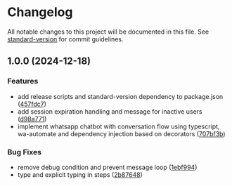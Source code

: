 # Changelog

All notable changes to this project will be documented in this file. See [standard-version](https://github.com/conventional-changelog/standard-version) for commit guidelines.

## 1.0.0 (2024-12-18)

### Features

- add release scripts and standard-version dependency to package.json ([457fdc7](https://github.com/kaualandi/bot-whatsapp-flow/commit/457fdc772df74d904170cba99a0da3908efe2af3))
- add session expiration handling and message for inactive users ([d98a771](https://github.com/kaualandi/bot-whatsapp-flow/commit/d98a771cd3d660caa1368f0f0fd2f766dc851c05))
- implement whatsapp chatbot with conversation flow using typescript, wa-automate and dependency injection based on decorators ([707bf3b](https://github.com/kaualandi/bot-whatsapp-flow/commit/707bf3b4ddf8fff406806017814de56035b800f5))

### Bug Fixes

- remove debug condition and prevent message loop ([1ebf994](https://github.com/kaualandi/bot-whatsapp-flow/commit/1ebf99432420ca61c92a1be3c3b9005ed3eb0043))
- type and explicit typing in steps ([2b87648](https://github.com/kaualandi/bot-whatsapp-flow/commit/2b8764852160c1f119f6235755f5d50268d7be46))
